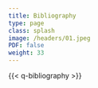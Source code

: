 ```yaml
---
title: Bibliography
type: page
class: splash
image: /headers/01.jpeg
PDF: false
weight: 33
---
```


{{< q-bibliography >}}
